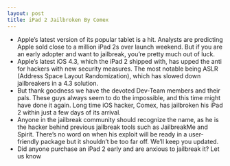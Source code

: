 ```yaml
---
layout: post
title: iPad 2 Jailbroken By Comex
---
```

* Apple’s latest version of its popular tablet is a hit. Analysts are predicting Apple sold close to a million iPad 2s over launch weekend. But if you are an early adopter and want to jailbreak, you’re pretty much out of luck.
* Apple’s latest iOS 4.3, which the iPad 2 shipped with, has upped the anti for hackers with new security measures. The most notable being ASLR (Address Space Layout Randomization), which has slowed down jailbreakers in a 4.3 solution.
* But thank goodness we have the devoted Dev-Team members and their pals. These guys always seem to do the impossible, and this time might have done it again. Long time iOS hacker, Comex, has jailbroken his iPad 2 within just a few days of its arrival.
* Anyone in the jailbreak community should recognize the name, as he is the hacker behind previous jailbreak tools such as JailbreakMe and Spirit. There’s no word on when his exploit will be ready in a user-friendly package but it shouldn’t be too far off. We’ll keep you updated.
* Did anyone purchase an iPad 2 early and are anxious to jailbreak it? Let us know


